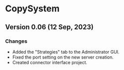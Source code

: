 # CopySystem

## Version 0.06 (12 Sep, 2023)
### Changes
* Added the "Strategies" tab to the Administrator GUI.
* Fixed the port setting on the new server creation.
* Created connector interface project.
